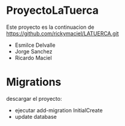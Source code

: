 # ProyectoLaTuerca
Este proyecto es la continuacion de https://github.com/rickymaciel/LATUERCA.git
- Esmilce Delvalle
- Jorge Sanchez
- Ricardo Maciel

# Migrations
descargar el proyecto:
- ejecutar add-migration InitialCreate
- update database
